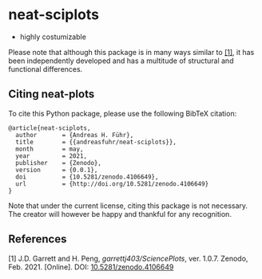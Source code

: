 # neat-sciplots

* highly costumizable




Please note that although this package is in many ways similar to [[1]](#1), it has been independently developed and has
a multitude of structural and functional differences.


## Citing neat-plots

To cite this Python package, please use the following BibTeX citation:

```
@article{neat-sciplots,
  author       = {Andreas H. Führ},
  title        = {{andreasfuhr/neat-sciplots}},
  month        = may,
  year         = 2021,
  publisher    = {Zenodo},
  version      = {0.0.1},
  doi          = {10.5281/zenodo.4106649},
  url          = {http://doi.org/10.5281/zenodo.4106649}
}
```
Note that under the current license, citing this package is not necessary. The creator will however be happy and 
thankful for any recognition.

## References
<a id="1">[1]</a>
J.D. Garrett and H. Peng,
*garrettj403/SciencePlots*,
ver. 1.0.7.
Zenodo,
Feb. 2021.
\[Online].
DOI: [10.5281/zenodo.4106649](http://doi.org/10.5281/zenodo.4106649)